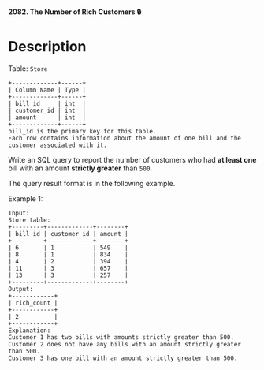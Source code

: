 **2082. The Number of Rich Customers 🔒**


# Description

Table: `Store`

```
+-------------+------+
| Column Name | Type |
+-------------+------+
| bill_id     | int  |
| customer_id | int  |
| amount      | int  |
+-------------+------+
bill_id is the primary key for this table.
Each row contains information about the amount of one bill and the customer associated with it.
```

Write an SQL query to report the number of customers who had **at least one** bill with an amount **strictly greater** than `500`.

The query result format is in the following example.

Example 1:

```
Input: 
Store table:
+---------+-------------+--------+
| bill_id | customer_id | amount |
+---------+-------------+--------+
| 6       | 1           | 549    |
| 8       | 1           | 834    |
| 4       | 2           | 394    |
| 11      | 3           | 657    |
| 13      | 3           | 257    |
+---------+-------------+--------+
Output: 
+------------+
| rich_count |
+------------+
| 2          |
+------------+
Explanation: 
Customer 1 has two bills with amounts strictly greater than 500.
Customer 2 does not have any bills with an amount strictly greater than 500.
Customer 3 has one bill with an amount strictly greater than 500.
```
